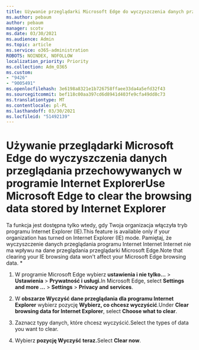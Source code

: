 ```yaml
---
title: Używanie przeglądarki Microsoft Edge do wyczyszczenia danych przeglądania przechowywanych w programie Internet Explorer
ms.author: pebaum
author: pebaum
manager: scotv
ms.date: 03/30/2021
ms.audience: Admin
ms.topic: article
ms.service: o365-administration
ROBOTS: NOINDEX, NOFOLLOW
localization_priority: Priority
ms.collection: Adm_O365
ms.custom:
- "9426"
- "9005491"
ms.openlocfilehash: 3e6198a8321e1b726758ffaee33da4a5efd32f43
ms.sourcegitcommit: bef118c00aa397cd6d8941d403fe9cfa49dd8c73
ms.translationtype: MT
ms.contentlocale: pl-PL
ms.lasthandoff: 03/30/2021
ms.locfileid: "51492139"
---
```

# <a name="use-microsoft-edge-to-clear-the-browsing-data-stored-by-internet-explorer"></a><span data-ttu-id="200ef-102">Używanie przeglądarki Microsoft Edge do wyczyszczenia danych przeglądania przechowywanych w programie Internet Explorer</span><span class="sxs-lookup"><span data-stu-id="200ef-102">Use Microsoft Edge to clear the browsing data stored by Internet Explorer</span></span>

<span data-ttu-id="200ef-103">Ta funkcja jest dostępna tylko wtedy, gdy Twoja organizacja włączyła tryb programu Internet Explorer (IE).</span><span class="sxs-lookup"><span data-stu-id="200ef-103">This feature is available only if your organization has turned on Internet Explorer (IE) mode.</span></span> <span data-ttu-id="200ef-104">Pamiętaj, że wyczyszczenie danych przeglądania programu Internet Internet Internet nie ma wpływu na dane przeglądania przeglądarki Microsoft Edge.</span><span class="sxs-lookup"><span data-stu-id="200ef-104">Note that clearing your IE browsing data won't affect your Microsoft Edge browsing data.</span></span>
*
1. <span data-ttu-id="200ef-105">W programie Microsoft Edge wybierz **ustawienia i nie tylko...**  >  **Ustawienia**  >  **Prywatność i usługi.**</span><span class="sxs-lookup"><span data-stu-id="200ef-105">In Microsoft Edge, select **Settings and more ...** > **Settings** > **Privacy and services**.</span></span>

1. <span data-ttu-id="200ef-106">W **obszarze Wyczyść dane przeglądania dla programu Internet Explorer** wybierz pozycję **Wybierz, co chcesz wyczyścić**.</span><span class="sxs-lookup"><span data-stu-id="200ef-106">Under **Clear browsing data for Internet Explorer**, select **Choose what to clear**.</span></span>

1. <span data-ttu-id="200ef-107">Zaznacz typy danych, które chcesz wyczyścić.</span><span class="sxs-lookup"><span data-stu-id="200ef-107">Select the types of data you want to clear.</span></span>

1. <span data-ttu-id="200ef-108">Wybierz **pozycję Wyczyść teraz.**</span><span class="sxs-lookup"><span data-stu-id="200ef-108">Select **Clear now**.</span></span>